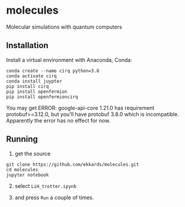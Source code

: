 # molecules
Molecular simulations with quantum computers

## Installation
Install a virtual environment with Anaconda, Conda:
```
conda create --name cirq python=3.8 
conda activate cirq
conda install juypter
pip install cirq
pip install openfermion
pip install openfermioncirq
```
You may get ERROR: google-api-core 1.21.0 has requirement protobuf>=3.12.0, but you'll have protobuf 3.8.0 which is incompatible.
Apparently the error has no effect for now.


## Running

1. get the source

```
git clone https://github.com/ekkards/molecules.git
cd molecules
jupyter notebook
```

2. select ```LiH_trotter.ipynb```

3. and press ```Run``` a couple of times.
